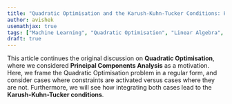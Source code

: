 ```yaml
---
title: "Quadratic Optimisation and the Karush-Kuhn-Tucker Conditions: Part Two"
author: avishek
usemathjax: true
tags: ["Machine Learning", "Quadratic Optimisation", "Linear Algebra", "Optimisation", "Theory"]
draft: true
---
```


This article continues the original discussion on **Quadratic Optimisation**, where we considered **Principal Components Analysis** as a motivation. Here, we frame the Quadratic Optimisation problem in a regular form, and consider cases where constraints are activated versus cases where they are not. Furthermore, we will see how integrating both cases lead to the **Karush-Kuhn-Tucker conditions**.
